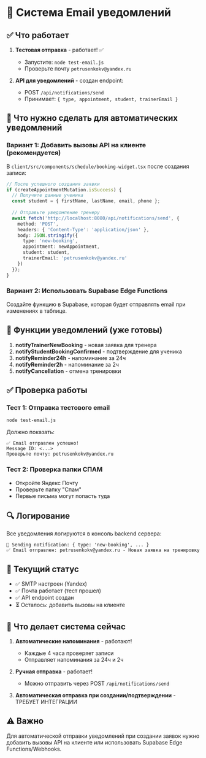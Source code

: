 # 📧 Система Email уведомлений

## ✅ Что работает

1. **Тестовая отправка** - работает! ✅
   - Запустите: `node test-email.js`
   - Проверьте почту `petrusenkokv@yandex.ru`

2. **API для уведомлений** - создан endpoint:
   - POST `/api/notifications/send`
   - Принимает: `{ type, appointment, student, trainerEmail }`

## 🔧 Что нужно сделать для автоматических уведомлений

### Вариант 1: Добавить вызовы API на клиенте (рекомендуется)

В `client/src/components/schedule/booking-widget.tsx` после создания записи:

```typescript
// После успешного создания заявки
if (createAppointmentMutation.isSuccess) {
  // Получите данные ученика
  const student = { firstName, lastName, email, phone };
  
  // Отправьте уведомление тренеру
  await fetch('http://localhost:8080/api/notifications/send', {
    method: 'POST',
    headers: { 'Content-Type': 'application/json' },
    body: JSON.stringify({
      type: 'new-booking',
      appointment: newAppointment,
      student: student,
      trainerEmail: 'petrusenkokv@yandex.ru'
    })
  });
}
```

### Вариант 2: Использовать Supabase Edge Functions

Создайте функцию в Supabase, которая будет отправлять email при изменениях в таблице.

## 📧 Функции уведомлений (уже готовы)

1. **notifyTrainerNewBooking** - новая заявка для тренера
2. **notifyStudentBookingConfirmed** - подтверждение для ученика
3. **notifyReminder24h** - напоминание за 24ч
4. **notifyReminder2h** - напоминание за 2ч
5. **notifyCancellation** - отмена тренировки

## ✅ Проверка работы

### Тест 1: Отправка тестового email
```bash
node test-email.js
```

Должно показать:
```
✅ Email отправлен успешно!
Message ID: <...>
Проверьте почту: petrusenkokv@yandex.ru
```

### Тест 2: Проверка папки СПАМ
- Откройте Яндекс Почту
- Проверьте папку "Спам"
- Первые письма могут попасть туда

## 🔍 Логирование

Все уведомления логируются в консоль backend сервера:
```
📧 Sending notification: { type: 'new-booking', ... }
✅ Email отправлен: petrusenkokv@yandex.ru - Новая заявка на тренировку
```

## 📝 Текущий статус

- ✅ SMTP настроен (Yandex)
- ✅ Почта работает (тест прошел)
- ✅ API endpoint создан
- ⏳ Осталось: добавить вызовы на клиенте

## 🎯 Что делает система сейчас

1. **Автоматические напоминания** - работают!
   - Каждые 4 часа проверяет записи
   - Отправляет напоминания за 24ч и 2ч

2. **Ручная отправка** - работает!
   - Можно отправить через POST `/api/notifications/send`

3. **Автоматическая отправка при создании/подтверждении** - ТРЕБУЕТ ИНТЕГРАЦИИ

## ⚠️ Важно

Для автоматической отправки уведомлений при создании заявок нужно добавить вызовы API на клиенте или использовать Supabase Edge Functions/Webhooks.

